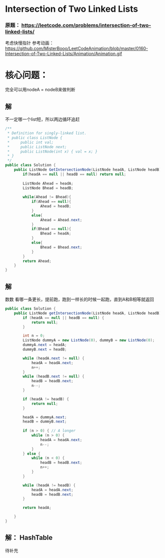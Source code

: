 #  Intersection of Two Linked Lists

### 原题： https://leetcode.com/problems/intersection-of-two-linked-lists/

考虑快慢指针
参考动画： https://github.com/MisterBooo/LeetCodeAnimation/blob/master/0160-Intersection-of-Two-Linked-Lists/Animation/Animation.gif

# 核心问题：
完全可以用nodeA = nodeB来做判断

## 解
不一定哪一个list短，所以两边循环追赶
```c#
/**
 * Definition for singly-linked list.
 * public class ListNode {
 *     public int val;
 *     public ListNode next;
 *     public ListNode(int x) { val = x; }
 * }
 */
public class Solution {
    public ListNode GetIntersectionNode(ListNode headA, ListNode headB) {
        if(headA == null || headB == null) return null;
        
        ListNode Ahead = headA;
        ListNode Bhead = headB;
        
        while(Ahead != Bhead){
            if(Ahead == null){
                Ahead = headB;
            }
            else{
                Ahead = Ahead.next;
            }
            if(Bhead == null){
                Bhead = headA;
            }
            else{
                Bhead = Bhead.next;
            }
        }
        return Ahead;
    }
}

```

## 解
数数
看哪一条更长，提前跑，跑到一样长的时候一起跑，直到A和B相等就返回

```java
public class Solution {
    public ListNode getIntersectionNode(ListNode headA, ListNode headB) {
        if (headA == null || headB == null) {
            return null;
        }

        int n = 0;
        ListNode dummyA = new ListNode(0), dummyB = new ListNode(0);
        dummyA.next = headA;
        dummyB.next = headB;

        while (headA.next != null) {
            headA = headA.next;
            n++;
        }
        while (headB.next != null) {
            headB = headB.next;
            n--;
        }

        if (headA != headB) {
            return null;
        }

        headA = dummyA.next;
        headB = dummyB.next;
        
        if (n > 0) { // A longer
            while (n > 0) {
                headA = headA.next;
                n--;
            }
        } else {
            while (n < 0) {
                headB = headB.next;
                n++;
            }
        }

        while (headA != headB) {
            headA = headA.next;
            headB = headB.next;
        }

        return headA;

    }
}
```


## 解： HashTable
待补充  

